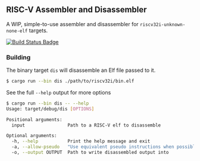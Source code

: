 
## RISC-V Assembler and Disassembler

A WIP, simple-to-use assembler and disassembler for `riscv32i-unknown-none-elf` targets.

[![Build Status Badge][badge-img]][badge-url]

[badge-img]: https://github.com/Chris--b/riscv-asm/workflows/CI/badge.svg?branch=main
[badge-url]: https://github.com/Chris--B/riscv-asm/actions

### Building

The binary target `dis` will disassemble an Elf file passed to it.
```bash
$ cargo run --bin dis ./path/to/riscv32i/bin.elf
```

See the full `--help` output for more options
```bash
$ cargo run --bin dis -- --help
Usage: target/debug/dis [OPTIONS]

Positional arguments:
  input                Path to a RISC-V elf to disassemble

Optional arguments:
  -h, --help           Print the help message and exit
  -a, --allow-pseudo   "Use equivalent pseudo instructions when possible" (default: true)
  -o, --output OUTPUT  Path to write disassembled output into
```
